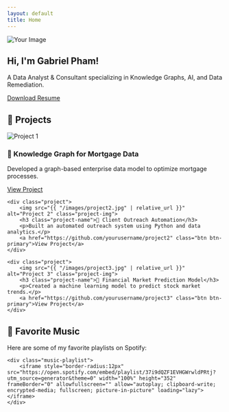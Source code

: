 ```yaml
---
layout: default
title: Home
---
```


<section class="hero">
    <div class="hero-container">
        <img src="{{ "/images/stock_image.jpg" | relative_url }}" alt="Your Image" class="hero-img">
        <div class="hero-text">
            <h1>Hi, I'm <span class="highlight">Gabriel Pham!</span></h1>
            <p>A Data Analyst & Consultant specializing in Knowledge Graphs, AI, and Data Remediation.</p>
            <a href="resume.pdf" class="btn btn-primary">Download Resume</a>
        </div>
    </div>
</section>

<section class="projects-section">
<h2 class="projects-title">🚀 Projects</h2>

<div class="projects-grid">
    <div class="project">
        <img src="{{ "/images/project1.jpg" | relative_url }}" alt="Project 1" class="project-img">
        <h3 class="project-name">📌 Knowledge Graph for Mortgage Data</h3>
        <p>Developed a graph-based enterprise data model to optimize mortgage processes.</p>
        <a href="https://github.com/yourusername/project1" class="btn btn-primary">View Project</a>
    </div>

    <div class="project">
        <img src="{{ "/images/project2.jpg" | relative_url }}" alt="Project 2" class="project-img">
        <h3 class="project-name">📌 Client Outreach Automation</h3>
        <p>Built an automated outreach system using Python and data analytics.</p>
        <a href="https://github.com/yourusername/project2" class="btn btn-primary">View Project</a>
    </div>

    <div class="project">
        <img src="{{ "/images/project3.jpg" | relative_url }}" alt="Project 3" class="project-img">
        <h3 class="project-name">📌 Financial Market Prediction Model</h3>
        <p>Created a machine learning model to predict stock market trends.</p>
        <a href="https://github.com/yourusername/project3" class="btn btn-primary">View Project</a>
    </div>
</div>
</section>

<!-- New Favorite Music Section -->
<section class="music-section">
    <h2 class="music-title">🎵 Favorite Music</h2>
    <p>Here are some of my favorite playlists on Spotify:</p>

    <div class="music-playlist">
        <iframe style="border-radius:12px" src="https://open.spotify.com/embed/playlist/37i9dQZF1EVHGWrwldPRtj?utm_source=generator&theme=0" width="100%" height="352" frameBorder="0" allowfullscreen="" allow="autoplay; clipboard-write; encrypted-media; fullscreen; picture-in-picture" loading="lazy"></iframe>
    </div>
</section>